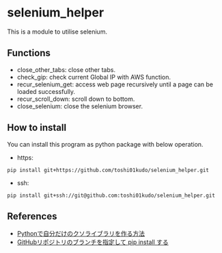 # selenium_helper
This is a module to utilise selenium. 

## Functions
* close_other_tabs: close other tabs.
* check_gip: check current Global IP with AWS function.
* recur_selenium_get: access web page recursively until a page can be loaded successfully.
* recur_scroll_down: scroll down to bottom.
* close_selenium: close the selenium browser. 

## How to install
You can install this program as python package with below operation.
* https:
```
pip install git+https://github.com/toshi01kudo/selenium_helper.git
```
* ssh:
```
pip install git+ssh://git@github.com:toshi01kudo/selenium_helper.git
```

## References
* [Pythonで自分だけのクソライブラリを作る方法](https://zenn.dev/karaage0703/articles/db8c663640c68b)
* [GitHubリポジトリのブランチを指定して pip install する](https://qiita.com/tshimura/items/8ee857b7caf253736a81)

